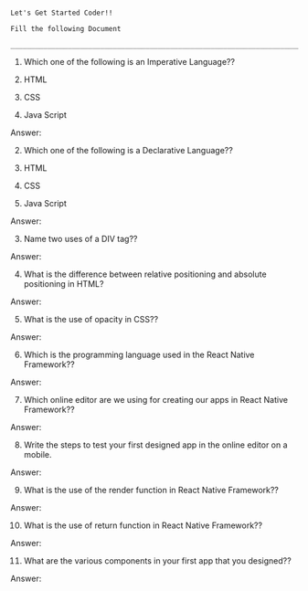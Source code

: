                                                                                  Let's Get Started Coder!!
                                                                                Fill the following Document
                                                     __________________________________________________________________________

1. Which one of the following is an Imperative Language??

1.	HTML
2.	CSS
3.	Java Script

Answer: 	


2. Which one of the following is a Declarative Language??

1.	HTML
2.	CSS
3.	Java Script

Answer: 


3. Name two uses of a DIV tag??

Answer:








4. What is the difference between relative positioning and absolute positioning in HTML?

Answer: 




5. What is the use of opacity in CSS??

Answer: 





6. Which is the programming language used in the React Native Framework??

Answer: 



7. Which online editor are we using for creating our apps in React Native Framework??

Answer: 





8. Write the steps to test your first designed app in the online editor on a mobile.

Answer:







9. What is the use of the render function in React Native Framework??

Answer: 






10. What is the use of return function  in React Native Framework??

Answer:






11. What are the various components in your first app that you designed??

Answer: 



